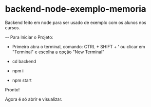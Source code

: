 # backend-node-exemplo-memoria
Backend feito em node para ser usado de exemplo com os alunos nos cursos.


-- Para Iniciar o Projeto:
 - Primeiro abra o terminal, comando: CTRL + SHIFT + ' ou clicar em "Terminal" e escolha a opção "New Terminal"

- cd backend

- npm i

- npm start

Pronto! 

Agora é só abrir e visualizar.